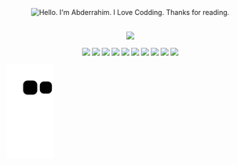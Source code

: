 
<div align="center">
	<img src="https://github.com/AbdrrahimDahmani/AbdrrahimDahmani/blob/main/redmeGif.gif" alt="Hello. I'm Abderrahim. I Love Codding. Thanks for reading." width="500" height="500">
</div>
<br/>
<!--🤔INTERESTTITLE-->
<p align="center">
<img src="https://i.imgur.com/ozEwbHs.gif">

<!--🖼️🖼️INTERSTLOGOS-->
<p align="center">
<img src="https://www.vectorlogo.zone/logos/typescriptlang/typescriptlang-icon.svg" width="60">
<img src="https://www.vectorlogo.zone/logos/java/java-icon.svg" width="60">
<img src="https://www.vectorlogo.zone/logos/php/php-icon.svg" width="60">
<img src="https://www.vectorlogo.zone/logos/angular/angular-icon.svg" width="60">
<img src="https://www.vectorlogo.zone/logos/nodejs/nodejs-icon.svg" width="60">
<img src="https://www.vectorlogo.zone/logos/mysql/mysql-icon.svg" width="60">
<img src="https://www.vectorlogo.zone/logos/reactjs/reactjs-icon.svg" width="60">
<img src="https://www.vectorlogo.zone/logos/springio/springio-icon.svg" width="60">
<img src="https://www.vectorlogo.zone/logos/mongodb/mongodb-icon.svg" width="60">
<img src="https://www.vectorlogo.zone/logos/github/github-icon.svg" width="60">

![Snake animation](https://github.com/AbdrrahimDahmani/AbdrrahimDahmani/blob/output/github-contribution-grid-snake.svg)
